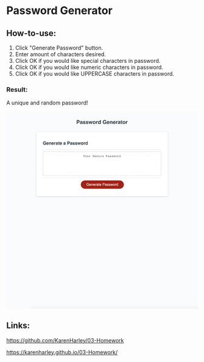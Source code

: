 # Password Generator

## How-to-use:

1. Click "Generate Password" button.
2. Enter amount of characters desired.
3. Click OK if you would like special characters in password.
4. Click OK if you would like numeric characters in password.
5. Click OK if you would like UPPERCASE characters in password.

### Result:

A unique and random password!

![The Password Generator application displays a red button to "Generate Password".](./pic/web-pic.png)

## Links:

https://github.com/KarenHarley/03-Homework

https://karenharley.github.io/03-Homework/
